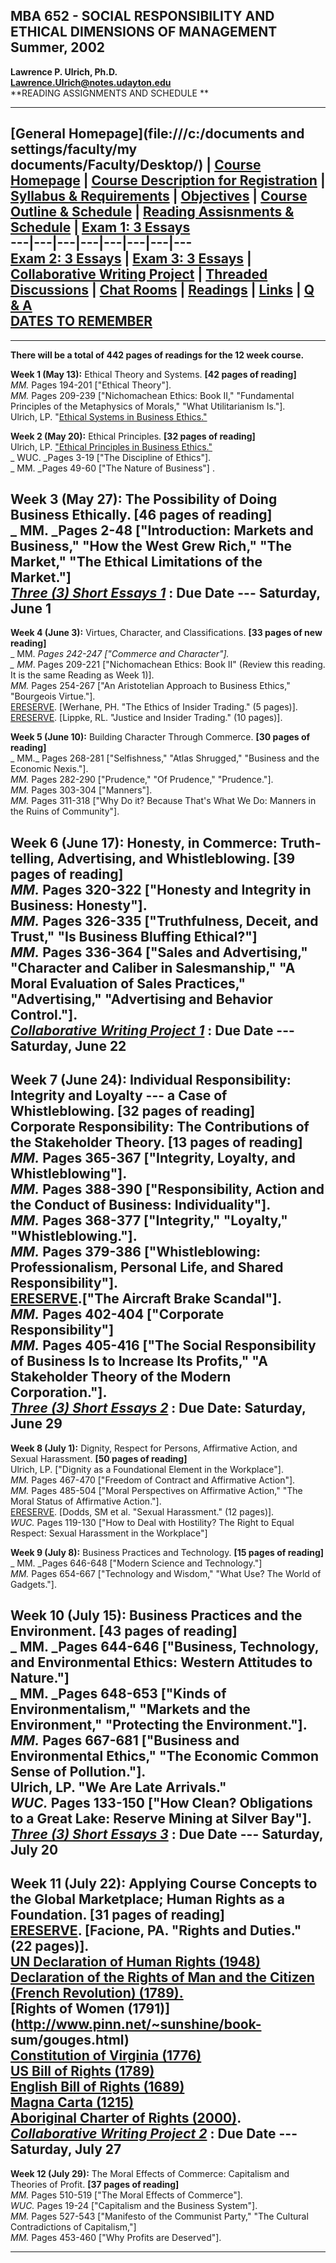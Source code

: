   **MBA 652 - SOCIAL RESPONSIBILITY AND**  
**ETHICAL DIMENSIONS OF MANAGEMENT**  
**Summer, 2002**  
---  
**Lawrence P. Ulrich, Ph.D.**  
**[Lawrence.Ulrich@notes.udayton.edu](mailto:Lawrence.Ulrich@notes.udaytone.edu)**  
**READING ASSIGNMENTS AND SCHEDULE  **  
  
* * *

  
  [General Homepage](file:///c:/documents and settings/faculty/my
documents/Faculty/Desktop/) |  [Course Homepage](652s02.html) |  [Course
Description for Registration](652s02cd.html) |  [Syllabus &
Requirements](652s02syllb.html) |  [Objectives](652s02objectives.html) |
[Course Outline & Schedule](652s02CourseOutlineSchedule.html) |  [Reading
Assisnments & Schedule](652s02ReadingAssgn.html) |  [Exam 1: 3
Essays](652s02exam1.html)  
---|---|---|---|---|---|---|---  
[Exam 2: 3 Essays](652s02exam2.html) |  [Exam 3: 3 Essays](652s02exam3.html) |
[Collaborative Writing Project](652s02CWA.html) |  [Threaded
Discussions](652s02td.html) |  [Chat Rooms](652s02ChatRooms.html) |
[Readings](652s02readings.html) |  [Links](652s02links.html) |  [Q &
A](652s02q&a.html)  
**[DATES TO REMEMBER](652s02dates.html)**  
---  
  
* * *

  
**There will be a total of 442 pages of readings for the 12 week course.**

**Week 1 (May 13):** Ethical Theory and Systems. **[42 pages of reading]**  
   _MM._ Pages 194-201 ["Ethical Theory"].  
    _MM._ Pages 209-239 ["Nichomachean Ethics: Book II," "Fundamental Principles of the Metaphysics of Morals," "What Utilitarianism Is."].   
    Ulrich, LP. "[Ethical Systems in Business Ethics."](313systems.htm)

**Week 2 (May 20):** Ethical Principles. **[32 pages of reading]**  
    Ulrich, LP. ["Ethical Principles in Business  Ethics."](313principles2.htm)   
_     WUC. _Pages 3-19 ["The Discipline of Ethics"].  
_     MM. _Pages 49-60 ["The Nature of Business"] .

**Week 3 (May 27):** The Possibility of   Doing Business Ethically. **[46
pages of reading]**  
_     MM. _Pages 2-48 ["Introduction: Markets and Business," "How the West
Grew Rich," "The Market," "The Ethical Limitations of the Market."]  
  _[Three (3) Short Essays 1](652s02exam1.html)_ : **Due Date --- Saturday,
June 1**  
---  
  
**Week 4 (June 3):** Virtues, Character, and Classifications. **[33 pages of
new reading]**  
_     MM. _Pages 242-247 ["Commerce and Character"].  
_     MM_. Pages 209-221 ["Nichomachean Ethics: Book II" (Review this reading.
It is the same Reading as Week 1)].  
    _MM._ Pages 254-267 ["An Aristotelian Approach to Business Ethics," "Bourgeois Virtue."].   
    [ERESERVE](http://ereserve.udayton.edu/coursepage.asp?cid=108). [Werhane, PH. "The Ethics of Insider Trading." (5 pages)].   
   [ERESERVE](http://ereserve.udayton.edu/coursepage.asp?cid=108). [Lippke,
RL. "Justice and Insider Trading." (10 pages)].

**Week 5 (June 10):** Building Character Through Commerce. **[30 pages of
reading]**  
_     MM._ Pages 268-281 ["Selfishness," "Atlas Shrugged," "Business and the
Economic Nexis."].  
    _MM._ Pages 282-290 ["Prudence," "Of Prudence," "Prudence."].   
    _MM._ Pages 303-304 ["Manners"].   
    _MM._ Pages 311-318 ["Why Do it? Because That's What We Do: Manners in the Ruins of Community"].

**Week 6 (June 17):** Honesty,  in Commerce: Truth-telling, Advertising, and
Whistleblowing. **[39 pages of reading]**  
    _MM._ Pages 320-322 ["Honesty and Integrity in Business: Honesty"].   
    _MM._ Pages 326-335 ["Truthfulness, Deceit, and Trust," "Is Business Bluffing Ethical?"]   
    _MM._ Pages 336-364 ["Sales and Advertising," "Character and Caliber in Salesmanship," "A Moral Evaluation of Sales Practices,"   
        "Advertising," "Advertising and Behavior Control."].   
  _[Collaborative Writing Project 1](652s02CWA.html)_ : **Due Date ---
Saturday, June 22**  
---  
  
**Week 7 (June 24):** Individual Responsibility: Integrity and Loyalty \--- a
Case of Whistleblowing. **[32 pages of reading]**  
                                Corporate Responsibility: The Contributions of the Stakeholder Theory. **[13 pages of reading]**   
   _MM._ Pages 365-367 ["Integrity, Loyalty, and Whistleblowing"].  
    _MM._ Pages 388-390 ["Responsibility, Action and the Conduct of Business: Individuality"].   
    _MM._ Pages 368-377 ["Integrity," "Loyalty," "Whistleblowing."].   
    _MM._ Pages 379-386 ["Whistleblowing: Professionalism, Personal Life, and Shared Responsibility"].   
   [ERESERVE](http://ereserve.udayton.edu/coursepage.asp?cid=108).["The
Aircraft Brake Scandal"].  
    _MM._ Pages 402-404 ["Corporate Responsibility"]   
    _MM._ Pages 405-416 ["The Social Responsibility of Business Is to Increase Its Profits," "A Stakeholder Theory of the Modern Corporation."].   
  _[Three (3) Short Essays 2](652s02exam2.html)_ : **Due Date: Saturday, June
29**  
---  
  
**Week 8 (July 1):** Dignity, Respect for Persons, Affirmative Action, and
Sexual Harassment. **[50 pages of reading]**  
   Ulrich, LP. ["Dignity as a Foundational Element in the Workplace"].  
    _MM._ Pages 467-470 ["Freedom of Contract and Affirmative Action"].   
    _MM._ Pages 485-504 ["Moral Perspectives on Affirmative Action," "The Moral Status of Affirmative Action."].   
    [ERESERVE](http://ereserve.udayton.edu/coursepage.asp?cid=108). [Dodds, SM et al. "Sexual Harassment." (12 pages)].   
    _WUC._ Pages 119-130 ["How to Deal with Hostility? The Right to Equal Respect: Sexual Harassment in the Workplace"]

**Week 9 (July 8):** Business Practices and Technology. **[15 pages of
reading]**  
_     MM. _Pages 646-648 ["Modern Science and Technology."]  
    _MM._ Pages 654-667 ["Technology and Wisdom," "What Use? The World of Gadgets."].

**Week 10 (July 15):** Business Practices and the Environment. **[43 pages of
reading]**  
_     MM. _Pages 644-646 ["Business, Technology, and Environmental Ethics:
Western Attitudes to Nature."]  
_     MM. _Pages 648-653 ["Kinds of Environmentalism," "Markets and the
Environment," "Protecting the Environment."].  
    _MM._ Pages 667-681 ["Business and Environmental Ethics," "The Economic Common Sense of Pollution."].   
    Ulrich, LP. "We Are Late Arrivals."   
    _WUC._ Pages 133-150 ["How Clean? Obligations to a Great Lake: Reserve Mining at Silver Bay"].   
  _[Three (3) Short Essays 3](652s02exam3.html)_ : **Due Date --- Saturday,
July 20**  
---  
  
**Week 11 (July 22):** Applying Course Concepts to the Global Marketplace;
Human Rights as a Foundation. **[31 pages of reading]**  
   [ERESERVE](http://ereserve.udayton.edu/coursepage.asp?cid=108). [Facione,
PA. "Rights and Duties." (22 pages)].  
   [UN Declaration of Human Rights
(1948)](http://www.un.org/rights/50/decla.htm)  
   [Declaration of the Rights of Man and the Citizen (French Revolution)
(1789).](http://www.yale.edu/lawweb/avalon/rightsof.htm)  
   [Rights of Women (1791)](http://www.pinn.net/~sunshine/book-
sum/gouges.html)  
   [Constitution of Virginia
(1776)](http://www.yale.edu/lawweb/avalon/states/va05.htm)  
   [US Bill of  Rights (1789)](http://www.yale.edu/lawweb/avalon/rights1.htm)  
   [English Bill of Rights
(1689)](http://www.yale.edu/lawweb/avalon/england.htm)  
   [Magna Carta
(1215)](http://www.yale.edu/lawweb/avalon/medieval/magframe.htm)  
   [Aboriginal Charter of Rights (2000)](AboriginalCharterofRights.html).  
  _[Collaborative Writing Project 2](652s02exam3.html)_ : **Due Date ---
Saturday, July 27**  
---  
  
**Week 12 (July 29):** The Moral Effects of Commerce: Capitalism and Theories
of Profit. **[37 pages of reading]**  
    _MM._ Pages 510-519 ["The Moral Effects of Commerce"].   
    _WUC._ Pages 19-24 ["Capitalism and the Business System"].   
    _MM._ Pages 527-543 ["Manifesto of the Communist Party," "The Cultural Contradictions of Capitalism,"]   
    _MM._ Pages 453-460 ["Why Profits are Deserved"].

* * *

  


